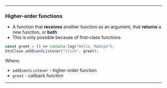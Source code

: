 - - -
### Higher-order functions
- A function that __receives__ another function as an argument, that __returns__ a new function, or __both__
- This is only possible because of first-class functions
```js
const greet = () => console.log("Hello, Maksym");
btnClose.addEventListener("click", greet);
```
Where:
- `addEventListener` - higher-order function
- `greet` - callback function
- - -